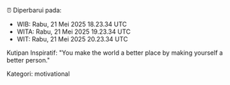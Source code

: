 ⏰ Diperbarui pada:
- WIB: Rabu, 21 Mei 2025 18.23.34 UTC
- WITA: Rabu, 21 Mei 2025 19.23.34 UTC
- WIT: Rabu, 21 Mei 2025 20.23.34 UTC

Kutipan Inspiratif:
"You make the world a better place by making yourself a better person."


Kategori: motivational

